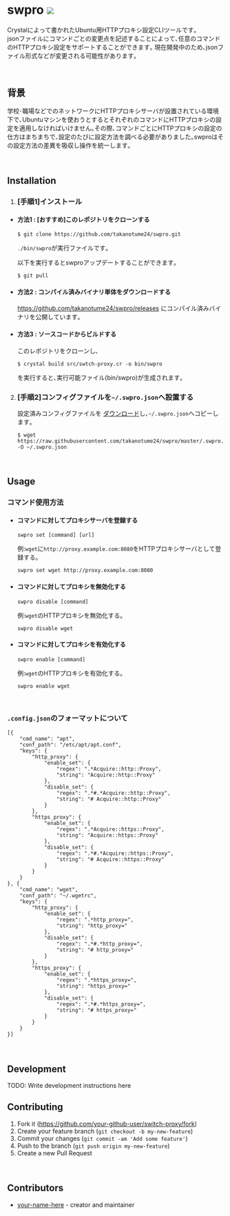 # swpro ![](https://github.com/takanotume24/swpro/workflows/Crystal%20CI/badge.svg)
Crystalによって書かれたUbuntu用HTTPプロキシ設定CLIツールです｡    
jsonファイルにコマンドごとの変更点を記述することによって､任意のコマンドのHTTPプロキシ設定をサポートすることができます｡
現在開発中のため､jsonファイル形式などが変更される可能性があります｡

<br/>

## 背景
学校･職場などでのネットワークにHTTPプロキシサーバが設置されている環境下で､Ubuntuマシンを使おうとするとそれぞれのコマンドにHTTPプロキシの設定を適用しなければいけません｡その際､コマンドごとにHTTPプロキシの設定の仕方はまちまちで､設定のたびに設定方法を調べる必要がありました｡swproはその設定方法の差異を吸収し操作を統一します｡

<br/>

## Installation
1. ### [手順1]インストール
- #### 方法1 : [おすすめ]このレポジトリをクローンする
   ```
   $ git clone https://github.com/takanotume24/swpro.git
   ```
   ``./bin/swpro``が実行ファイルです｡

   以下を実行するとswproアップデートすることができます｡
   ```
   $ git pull
   ```

- #### 方法2 : コンパイル済みバイナリ単体をダウンロードする
   https://github.com/takanotume24/swpro/releases にコンパイル済みバイナリを公開しています｡

- #### 方法3 : ソースコードからビルドする
   このレポジトリをクローンし､
   ```
   $ crystal build src/swtch-proxy.cr -o bin/swpro
   ```
   を実行すると､実行可能ファイル(bin/swpro)が生成されます｡

2. ### [手順2]コンフィグファイルを``~/.swpro.json``へ設置する
   設定済みコンフィグファイルを  [ダウンロード](https://raw.githubusercontent.com/takanotume24/swpro/master/.swpro.json)し､``~/.swpro.json``へコピーします｡
   ```
   $ wget https://raw.githubusercontent.com/takanotume24/swpro/master/.swpro.json -O ~/.swpro.json
   ```

<br/>


## Usage
### コマンド使用方法


- #### コマンドに対してプロキシサーバを登録する
   ```
   swpro set [command] [url]
   ```
   例:``wget``に``http://proxy.example.com:8080``をHTTPプロキシサーバとして登録する｡  
   ```
   swpro set wget http://proxy.example.com:8080
   ```
- #### コマンドに対してプロキシを無効化する
   ```
   swpro disable [command]
   ```
   例:``wget``のHTTPプロキシを無効化する｡
   ```
   swpro disable wget
   ```
- #### コマンドに対してプロキシを有効化する
   ```
   swpro enable [command]
   ```
   例:``wget``のHTTPプロキシを有効化する｡
   ```
   swpro enable wget
   ```
<br/>


### ``.config.json``のフォーマットについて

```
[{
    "cmd_name": "apt",
    "conf_path": "/etc/apt/apt.conf",
    "keys": {
        "http_proxy": {
            "enable_set": {
                "regex": ".*Acquire::http::Proxy",
                "string": "Acquire::http::Proxy"
            },
            "disable_set": {
                "regex": ".*#.*Acquire::http::Proxy",
                "string": "# Acquire::http::Proxy"
            }
        },
        "https_proxy": {
            "enable_set": {
                "regex": ".*Acquire::https::Proxy",
                "string": "Acquire::https::Proxy"
            },
            "disable_set": {
                "regex": ".*#.*Acquire::https::Proxy",
                "string": "# Acquire::https::Proxy"
            }
        }
    }
}, {
    "cmd_name": "wget",
    "conf_path": "~/.wgetrc",
    "keys": {
        "http_proxy": {
            "enable_set": {
                "regex": ".*http_proxy=",
                "string": "http_proxy="
            },
            "disable_set": {
                "regex": ".*#.*http_proxy=",
                "string": "# http_proxy="
            }
        },
        "https_proxy": {
            "enable_set": {
                "regex": ".*https_proxy=",
                "string": "https_proxy="
            },
            "disable_set": {
                "regex": ".*#.*https_proxy=",
                "string": "# https_proxy="
            }
        }
    }
}]
```

<br/>

## Development

TODO: Write development instructions here
<br/>

## Contributing

1. Fork it (<https://github.com/your-github-user/switch-proxy/fork>)
2. Create your feature branch (`git checkout -b my-new-feature`)
3. Commit your changes (`git commit -am 'Add some feature'`)
4. Push to the branch (`git push origin my-new-feature`)
5. Create a new Pull Request
<br/>

## Contributors

- [your-name-here](https://github.com/your-github-user) - creator and maintainer
